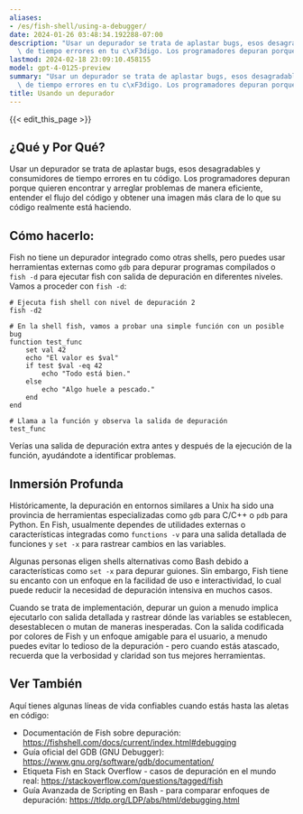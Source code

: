 ```yaml
---
aliases:
- /es/fish-shell/using-a-debugger/
date: 2024-01-26 03:48:34.192288-07:00
description: "Usar un depurador se trata de aplastar bugs, esos desagradables y consumidores\
  \ de tiempo errores en tu c\xF3digo. Los programadores depuran porque quieren\u2026"
lastmod: 2024-02-18 23:09:10.458155
model: gpt-4-0125-preview
summary: "Usar un depurador se trata de aplastar bugs, esos desagradables y consumidores\
  \ de tiempo errores en tu c\xF3digo. Los programadores depuran porque quieren\u2026"
title: Usando un depurador
---
```


{{< edit_this_page >}}

## ¿Qué y Por Qué?
Usar un depurador se trata de aplastar bugs, esos desagradables y consumidores de tiempo errores en tu código. Los programadores depuran porque quieren encontrar y arreglar problemas de manera eficiente, entender el flujo del código y obtener una imagen más clara de lo que su código realmente está haciendo.

## Cómo hacerlo:
Fish no tiene un depurador integrado como otras shells, pero puedes usar herramientas externas como `gdb` para depurar programas compilados o `fish -d` para ejecutar fish con salida de depuración en diferentes niveles. Vamos a proceder con `fish -d`:

```fish
# Ejecuta fish shell con nivel de depuración 2
fish -d2

# En la shell fish, vamos a probar una simple función con un posible bug
function test_func
    set val 42
    echo "El valor es $val"
    if test $val -eq 42
        echo "Todo está bien."
    else
        echo "Algo huele a pescado."
    end
end

# Llama a la función y observa la salida de depuración
test_func
```

Verías una salida de depuración extra antes y después de la ejecución de la función, ayudándote a identificar problemas.

## Inmersión Profunda
Históricamente, la depuración en entornos similares a Unix ha sido una provincia de herramientas especializadas como `gdb` para C/C++ o `pdb` para Python. En Fish, usualmente dependes de utilidades externas o características integradas como `functions -v` para una salida detallada de funciones y `set -x` para rastrear cambios en las variables.

Algunas personas eligen shells alternativas como Bash debido a características como `set -x` para depurar guiones. Sin embargo, Fish tiene su encanto con un enfoque en la facilidad de uso e interactividad, lo cual puede reducir la necesidad de depuración intensiva en muchos casos.

Cuando se trata de implementación, depurar un guion a menudo implica ejecutarlo con salida detallada y rastrear dónde las variables se establecen, desestablecen o mutan de maneras inesperadas. Con la salida codificada por colores de Fish y un enfoque amigable para el usuario, a menudo puedes evitar lo tedioso de la depuración - pero cuando estás atascado, recuerda que la verbosidad y claridad son tus mejores herramientas.

## Ver También
Aquí tienes algunas líneas de vida confiables cuando estás hasta las aletas en código:

- Documentación de Fish sobre depuración: https://fishshell.com/docs/current/index.html#debugging
- Guía oficial del GDB (GNU Debugger): https://www.gnu.org/software/gdb/documentation/
- Etiqueta Fish en Stack Overflow - casos de depuración en el mundo real: https://stackoverflow.com/questions/tagged/fish
- Guía Avanzada de Scripting en Bash - para comparar enfoques de depuración: https://tldp.org/LDP/abs/html/debugging.html
